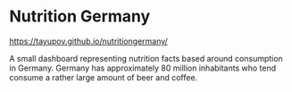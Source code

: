 # Nutrition Germany
https://tayupov.github.io/nutritiongermany/

A small dashboard representing nutrition facts based around consumption in Germany. Germany has approximately 80 million inhabitants who tend consume a rather large amount of beer and coffee.
